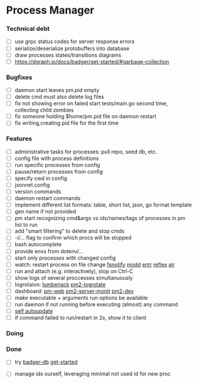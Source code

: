 # Process Manager

### Technical debt

- [ ] use grpc status codes for server response errors  
- [ ] serialize/deserialize protobuffers into database  
- [ ] draw processes states/transitions diagrams  
- [ ] https://dgraph.io/docs/badger/get-started/#garbage-collection  

### Bugfixes

- [ ] daemon start leaves pm.pid empty
- [ ] delete cmd must also delete log files  
- [ ] fix not showing error on failed start tests/main.go second time, collecting child zombies  
- [ ] fix someone holding $home/pm.pid file on daemon restart  
- [ ] fix writing,creating pid file for the first time  

### Features

- [ ] administrative tasks for processes: pull repo, seed db, etc.  
- [ ] config file with process definitions  
- [ ] run specific processes from config  
- [ ] pause/return processes from config  
- [ ] specify cwd in config  
- [ ] jsonnet config  
- [ ] version commands  
- [ ] daemon restart commands  
- [ ] implement different list formats: table, short list, json, go format template  
- [ ] gen name if not provided  
- [ ] pm start recognizing cmd&args vs ids/names/tags of processes in pm list to run  
- [ ] add "smart filtering" to delete and stop cmds  
- [ ] -i/... flag to confirm which procs will be stopped  
- [ ] bash autocomplete  
- [ ] provide envs from dotenv/...  
- [ ] start only processes with changed config  
- [ ] watch: restart process on file change [fsnotify](https://github.com/fsnotify/fsnotify) [modd](https://github.com/cortesi/modd) [entr](https://github.com/eradman/entr) [reflex](https://github.com/cespare/reflex) [air](https://github.com/cosmtrek/air)  
- [ ] run and attach (e.g. interactively), stop on Ctrl-C  
- [ ] show logs of several proccesses simultanuously  
- [ ] logrotaion: [lumberjack](https://github.com/natefinch/lumberjack) [pm2-logrotate](https://github.com/keymetrics/pm2-logrotate)  
- [ ] dashboard: [pm-web](https://github.com/VividCortex/pm-web) [pm2-server-monit](https://github.com/keymetrics/pm2-server-monit) [pm2-dev](https://github.com/Unitech/pm2-dev)  
- [ ] make executable + arguments run options be available  
- [ ] run daemon if not running before executing (almost) any command  
- [ ] [self autoupdate](https://developers.redhat.com/articles/2022/11/14/3-ways-embed-commit-hash-go-programs)  
- [ ] if command failed to run/restart in 2s, show it to client  

### Doing


### Done

- [ ] try [badger-db](https://github.com/dgraph-io/badger) [get-started](https://dgraph.io/docs/badger/get-started/)  
- [ ] manage ids ourself, leveraging minimal not used id for new proc  

